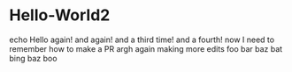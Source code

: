 # Hello-World2
echo Hello again! and again!
and a third time!
and a fourth!
now I need to remember how to make a PR
argh again
making more edits
foo
bar
baz
bat
bing
baz
boo